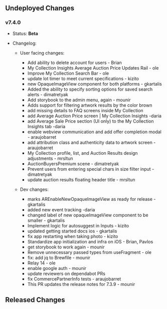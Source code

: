 ## Undeployed Changes

### v7.4.0

- Status: **Beta**
- Changelog:

  - User facing changes:

    - Add ability to delete account for users - Brian
    - My Collection Insights Average Auction Price Updates Rail - ole
    - Improve My Collection Search Bar - ole
    - update lot timer to meet current specifications - kizito
    - new OpaqueImageView component for both platforms - gkartalis
    - Added the ability to specify sorting options for saved search alerts - dimatretyak
    - Add storybook to the admin menu, again - mounir
    - Adds support for filtering artwork results by the color brown
    - add missing details to FAQ screens inside My Collection
    - add Average Auction Price screen | My Collection Insights -daria
    - add Average Sale Price section (UI only) to the My Collection Insights tab -daria
    - enable webview communication and add offer completion modal - araujobarret
    - add attribution class and authenticity data to artwork screen - araujobarret
    - My Collection profile, list, and Auction Results design adjustments - mrsltun
    - AuctionBuyersPremium scene - dimatretyak
    - Prevent users from entering special chars in size filter input - dimatretyak
    - update auction results floating header title - mrsltun

  - Dev changes:
    - marks AREnableNewOpaqueImageView as ready for release - gkartalis
    - added new event tracking -daria
    - changed label of new opaqueImageView component to be smaller - gkartalis
    - Implement logic for autosuggest in Inputs - kizito
    - updated getting started docs ios - gkartalis
    - fix app restarting when taking photo - kizito
    - Standardize app initialization and infra on iOS - Brian, Pavlos
    - get storybook to work again - mounir
    - Remove unnecessary passed types from useFragment - ole
    - fix: add jq to Brewfile - mounir
    - Relay 14 - ole
    - enable google auth - mounir
    - update reviewers on dependabot PRs
    - fix CommercePartnerInfo tests - araujobarret
    - This PR updates the release notes for 7.3.9 - mounir

<!-- DO NOT CHANGE -->

## Released Changes
